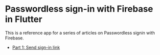 # Passwordless sign-in with Firebase in Flutter

This is a reference app for a series of articles on Passwordless signin with Firebase.

- [Part 1: Send sign-in link](https://haashem.medium.com/bc2d100acfee)
